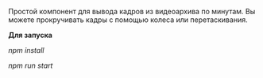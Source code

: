 Простой компонент для вывода кадров из видеоархива по минутам.
Вы можете прокручивать кадры с помощью колеса или перетаскивания.

**Для запуска**

_npm install_

_npm run start_

